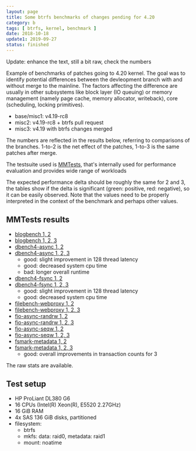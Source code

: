 ```yaml
---
layout: page
title: Some btrfs benchmarks of changes pending for 4.20
category: b
tags: [ btrfs, kernel, benchmark ]
date: 2018-10-18
update1: 2019-09-27
status: finished
---
```


Update: enhance the text, still a bit raw, check the numbers

Example of benchmarks of patches going to 4.20 kernel. The goal was to identify
potential differences between the devleopment branch with and without merge
to the mainline. The factors affecting the difference are usually in other
subsystems like block layer (IO queuing) or memory management (namely page
cache, memory allocator, writeback), core (scheduling, locking primitives).

* base/misc1: v4.19-rc8
* misc2: v4.19-rc8 + btrfs pull request
* misc3: v4.19 with btrfs changes merged

The numbers are reflected in the results below, referring to comparisons of
the branches. 1-to-2 is the net effect of the patches, 1-to-3 is the same
patches after merge.

The testsuite used is [MMTests](https://github.com/mgorman/mmtests), that's
internally used for performance evaluation and provides wide range of workloads

The expected performance delta should be roughly the same for 2 and 3, the
tables show if the delta is significant (green: positive, red: negative), so it
can be easily observed. Note that the values need to be properly interpreted in
the context of the benchmark and perhaps other values.

## MMTests results

- [blogbench 1, 2](blogbench/results-12)
- [blogbench 1, 2, 3](blogbench/results)
- [dbench4-async 1, 2](dbench4-async/results-12)
- [dbench4-async 1, 2, 3](dbench4-async/results)
  - good: slight improvement in 128 thread latency
  - good: decreased system cpu time
  - bad: longer overall runtime
- [dbench4-fsync 1, 2](dbench4-fsync/results-12)
- [dbench4-fsync 1, 2, 3](dbench4-fsync/results)
  - good: slight improvement in 128 thread latency
  - good: decreased system cpu time
- [filebench-webproxy 1, 2](filebench-webproxy/results-12)
- [filebench-webproxy 1, 2, 3](filebench-webproxy/results)
- [fio-async-randrw 1, 2](fio-async-randrw/results-12)
- [fio-async-randrw 1, 2, 3](fio-async-randrw/results)
- [fio-async-seqw 1, 2](fio-async-seqw/results-12)
- [fio-async-seqw 1, 2, 3](fio-async-seqw/results)
- [fsmark-metadata 1, 2](fsmark-metadata/results-12)
- [fsmark-metadata 1, 2, 3](fsmark-metadata/results)
  - good: overall improvements in transaction counts for 3

The raw stats are available.

## Test setup

- HP ProLiant DL380 G6
- 16 CPUs (Intel(R) Xeon(R), E5520 2.27GHz)
- 16 GiB RAM
- 4x SAS 136 GiB disks, partitioned
- filesystem:
  - btrfs
  - mkfs: data: raid0, metadata: raid1
  - mount: noatime
